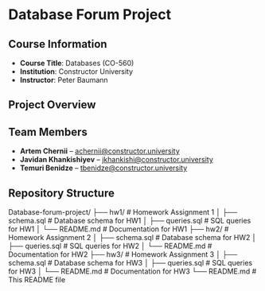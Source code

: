 # Database Forum Project

## Course Information

- **Course Title**: Databases (CO-560)
- **Institution**: Constructor University
- **Instructor**: Peter Baumann

## Project Overview



## Team Members

- **Artem Chernii** – achernii@constructor.university
- **Javidan Khankishiyev** – jkhankishi@constructor.university
- **Temuri Benidze** – tbenidze@constructor.university

## Repository Structure

Database-forum-project/
├── hw1/                # Homework Assignment 1
│   ├── schema.sql      # Database schema for HW1
│   ├── queries.sql     # SQL queries for HW1
│   └── README.md       # Documentation for HW1
├── hw2/                # Homework Assignment 2
│   ├── schema.sql      # Database schema for HW2
│   ├── queries.sql     # SQL queries for HW2
│   └── README.md       # Documentation for HW2
├── hw3/                # Homework Assignment 3
│   ├── schema.sql      # Database schema for HW3
│   ├── queries.sql     # SQL queries for HW3
│   └── README.md       # Documentation for HW3
└── README.md           # This README file
